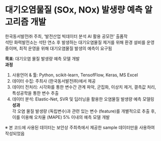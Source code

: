 # **대기오염물질 (SOx, NOx) 발생량 예측 알고리즘 개발**

한국동서발전㈜ 주최, ‘발전산업 빅데이터 분석 AI 활용 공모전’ 출품작 <br>
석탄 화력발전소는 석탄 연소 후 발생하는 대기오염물질 제거를 위해 환경 설비를 운영 중이며, 최적 운영을 위해 대기오염물질 발생의 예측이 요구됨 <br>

**목표**: 대기오염 물질 발생량 예측 모델 개발 <br>
**과정**
   1. 사용언어 & 툴: Python, scikit-learn, TensofFlow, Keras, MS Excel 
   2. 데이터 수집: 주최사 (한국동서발전㈜)에서 제공
   3. 데이터 전처리: 시각화를 통한 변수간 관계 파악, 군집화, 이상치 제거, 결측값 처리, 특성공학을 통한 변수 추출
   4. 데이터 분석: Elastic-Net, SVR 및 딥러닝을 활용한 오염물질 발생량 예측 모델링
**성과** <br>
각 오염 물질 발생량 (독립변수)과 관련 있는 변수 (feature)를 개별적으로 추출 후, 이를 이용해 오차율 (MAPE) 5% 이내의 예측 모델 개발


※ 본 코드에 사용된 데이터는 보안상 주최측에서 제공한 sample 데이터만을 사용하여 작성되었음
